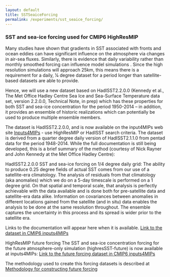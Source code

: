 ```yaml
---
layout: default
title: SSTSeaiceForcing
permalink: /experiments/sst_seaice_forcing/
---
```


<h3> SST and sea-ice forcing used for CMIP6 HighResMIP</h3>
Many studies have shown that gradients in SST associated with fronts and ocean eddies can have significant influence on the atmosphere via changes in air-sea fluxes. Similarly, there is evidence that daily variability rather than monthly smoothed forcing can influence model simulations . Since the high resolution simulations will approach 25km, this means there is a requirement for a daily, 1⁄4 degree dataset for a period longer than satellite-based datasets are able to provide.

Hence, we will use a new dataset based on HadISST2.2.0.0 (Kennedy et al., The Met Office Hadley Centre Sea Ice and Sea-Surface Temperature data set, version 2.2.0.0, Technical Note, in prep) which has these properties for both SST and sea-ice concentration for the period 1950-2014 – in addition, it provides an ensemble of historic realizations which can potentially be used to produce multiple ensemble members.

The dataset is HadISST2.2.0.0, and is now available on the input4MIPs web site [Inputs4MIPs](https://esgf-node.llnl.gov/search/input4mips) - use HighResMIP or HadISST search criteria. The dataset is derived from a quarter degree daily version of HadISST2.1.1.0 from pentad data for the period 1948-2014. While the full documentation is still being developed, this is a brief summary of the method (courtesy of Nick Rayner and John Kennedy at the Met Office Hadley Centre):

HadISST2.2.0.0 SST and sea-ice forcing on 1/4 degree daily grid:
The ability to produce 0.25 degree fields of actual SST comes from our use of a satellite-era climatology. The analysis of residuals from that climatology (aka anomalies) which we do on a 5-day timescale is performed on a 1 degree grid. On that spatial and temporal scale, that analysis is perfectly achievable with the data available and is done both for pre-satellite data and satellite-era data alike. Information on covariances between anomalies in different locations gained from the satellite (and in situ) data enables the analysis to be done at the same resolution throughout. The ensemble captures the uncertainty in this process and its spread is wider prior to the satellite era.

Links to the documentation will appear here when it is available.
[Link to the dataset in CMIP6 inputs4MIPs](http://doi.org/10.22033/ESGF/input4MIPs.1221)

HighResMIP future forcing
The SST and sea-ice concentration forcing for the future atmosphere-only simulation (highresSST-future) is now available at inputs4MIPs:
[Link to the future forcing dataset in CMIP6 inputs4MIPs](https://esgf-node.llnl.gov/search/input4mips/?institution_id=MOHC&amp;target_mip_list=HighResMIP&amp;query=version:20190308)

The methodology used to create this forcing datasets is described at
[Methodology for constructing future forcing](https://github.com/PRIMAVERA-H2020/HighResMIP-futureSSTSeaice)
